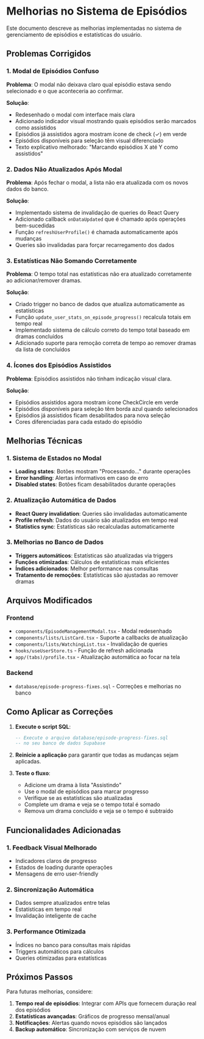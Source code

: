 # Melhorias no Sistema de Episódios

Este documento descreve as melhorias implementadas no sistema de gerenciamento de episódios e estatísticas do usuário.

## Problemas Corrigidos

### 1. Modal de Episódios Confuso
**Problema**: O modal não deixava claro qual episódio estava sendo selecionado e o que aconteceria ao confirmar.

**Solução**:
- Redesenhado o modal com interface mais clara
- Adicionado indicador visual mostrando quais episódios serão marcados como assistidos
- Episódios já assistidos agora mostram ícone de check (✓) em verde
- Episódios disponíveis para seleção têm visual diferenciado
- Texto explicativo melhorado: "Marcando episódios X até Y como assistidos"

### 2. Dados Não Atualizados Após Modal
**Problema**: Após fechar o modal, a lista não era atualizada com os novos dados do banco.

**Solução**:
- Implementado sistema de invalidação de queries do React Query
- Adicionado callback `onDataUpdated` que é chamado após operações bem-sucedidas
- Função `refreshUserProfile()` é chamada automaticamente após mudanças
- Queries são invalidadas para forçar recarregamento dos dados

### 3. Estatísticas Não Somando Corretamente
**Problema**: O tempo total nas estatísticas não era atualizado corretamente ao adicionar/remover dramas.

**Solução**:
- Criado trigger no banco de dados que atualiza automaticamente as estatísticas
- Função `update_user_stats_on_episode_progress()` recalcula totais em tempo real
- Implementado sistema de cálculo correto do tempo total baseado em dramas concluídos
- Adicionado suporte para remoção correta de tempo ao remover dramas da lista de concluídos

### 4. Ícones dos Episódios Assistidos
**Problema**: Episódios assistidos não tinham indicação visual clara.

**Solução**:
- Episódios assistidos agora mostram ícone CheckCircle em verde
- Episódios disponíveis para seleção têm borda azul quando selecionados
- Episódios já assistidos ficam desabilitados para nova seleção
- Cores diferenciadas para cada estado do episódio

## Melhorias Técnicas

### 1. Sistema de Estados no Modal
- **Loading states**: Botões mostram "Processando..." durante operações
- **Error handling**: Alertas informativos em caso de erro
- **Disabled states**: Botões ficam desabilitados durante operações

### 2. Atualização Automática de Dados
- **React Query invalidation**: Queries são invalidadas automaticamente
- **Profile refresh**: Dados do usuário são atualizados em tempo real
- **Statistics sync**: Estatísticas são recalculadas automaticamente

### 3. Melhorias no Banco de Dados
- **Triggers automáticos**: Estatísticas são atualizadas via triggers
- **Funções otimizadas**: Cálculos de estatísticas mais eficientes
- **Índices adicionados**: Melhor performance nas consultas
- **Tratamento de remoções**: Estatísticas são ajustadas ao remover dramas

## Arquivos Modificados

### Frontend
- `components/EpisodeManagementModal.tsx` - Modal redesenhado
- `components/lists/ListCard.tsx` - Suporte a callbacks de atualização
- `components/lists/WatchingList.tsx` - Invalidação de queries
- `hooks/useUserStore.ts` - Função de refresh adicionada
- `app/(tabs)/profile.tsx` - Atualização automática ao focar na tela

### Backend
- `database/episode-progress-fixes.sql` - Correções e melhorias no banco

## Como Aplicar as Correções

1. **Execute o script SQL**:
   ```sql
   -- Execute o arquivo database/episode-progress-fixes.sql
   -- no seu banco de dados Supabase
   ```

2. **Reinicie a aplicação** para garantir que todas as mudanças sejam aplicadas.

3. **Teste o fluxo**:
   - Adicione um drama à lista "Assistindo"
   - Use o modal de episódios para marcar progresso
   - Verifique se as estatísticas são atualizadas
   - Complete um drama e veja se o tempo total é somado
   - Remova um drama concluído e veja se o tempo é subtraído

## Funcionalidades Adicionadas

### 1. Feedback Visual Melhorado
- Indicadores claros de progresso
- Estados de loading durante operações
- Mensagens de erro user-friendly

### 2. Sincronização Automática
- Dados sempre atualizados entre telas
- Estatísticas em tempo real
- Invalidação inteligente de cache

### 3. Performance Otimizada
- Índices no banco para consultas mais rápidas
- Triggers automáticos para cálculos
- Queries otimizadas para estatísticas

## Próximos Passos

Para futuras melhorias, considere:

1. **Tempo real de episódios**: Integrar com APIs que fornecem duração real dos episódios
2. **Estatísticas avançadas**: Gráficos de progresso mensal/anual
3. **Notificações**: Alertas quando novos episódios são lançados
4. **Backup automático**: Sincronização com serviços de nuvem